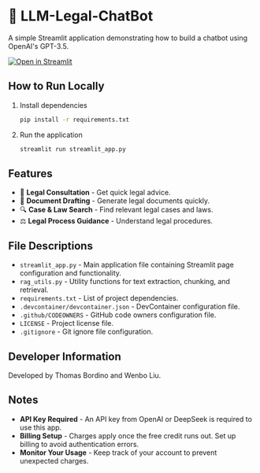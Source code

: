 # 💬 LLM-Legal-ChatBot

A simple Streamlit application demonstrating how to build a chatbot using OpenAI's GPT-3.5.

[![Open in Streamlit](https://static.streamlit.io/badges/streamlit_badge_black_white.svg)](https://chatbot-bw4vgsoyviyz5era9exlfn.streamlit.app/)

## How to Run Locally

1. Install dependencies

   ```sh
   pip install -r requirements.txt
   ```

2. Run the application

   ```sh
   streamlit run streamlit_app.py
   ```

## Features

- 📜 **Legal Consultation** - Get quick legal advice.
- 📝 **Document Drafting** - Generate legal documents quickly.
- 🔍 **Case & Law Search** - Find relevant legal cases and laws.
- ⚖️ **Legal Process Guidance** - Understand legal procedures.

## File Descriptions

- `streamlit_app.py` - Main application file containing Streamlit page configuration and functionality.
- `rag_utils.py` - Utility functions for text extraction, chunking, and retrieval.
- `requirements.txt` - List of project dependencies.
- `.devcontainer/devcontainer.json` - DevContainer configuration file.
- `.github/CODEOWNERS` - GitHub code owners configuration file.
- `LICENSE` - Project license file.
- `.gitignore` - Git ignore file configuration.

## Developer Information

Developed by Thomas Bordino and Wenbo Liu.

## Notes

- **API Key Required** - An API key from OpenAI or DeepSeek is required to use this app.
- **Billing Setup** - Charges apply once the free credit runs out. Set up billing to avoid authentication errors.
- **Monitor Your Usage** - Keep track of your account to prevent unexpected charges.

